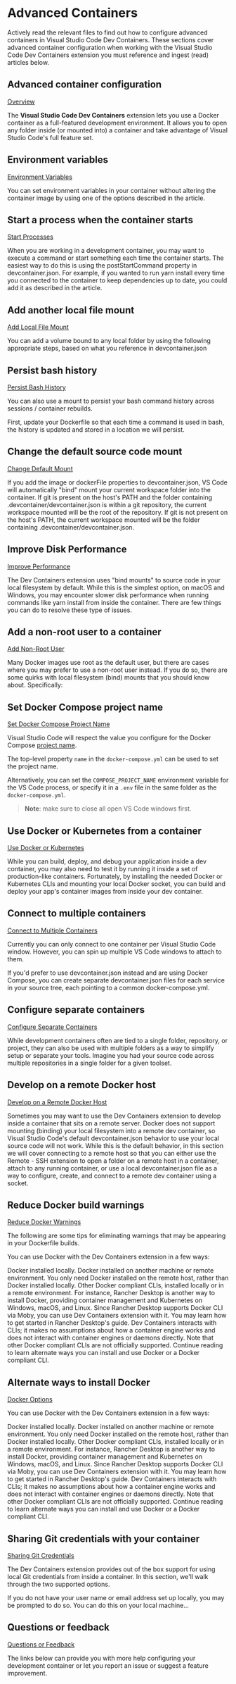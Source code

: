 # Advanced Containers

Actively read the relevant files to find out how to configure advanced containers in Visual Studio Code Dev Containers. These sections cover advanced container configuration when working with the Visual Studio Code Dev Containers extension you must reference and ingest (read) articles below.

## Advanced container configuration

[Overview](./overview.md)

The **Visual Studio Code Dev Containers** extension lets you use a Docker container as a full-featured development environment. It allows you to open any folder inside (or mounted into) a container and take advantage of Visual Studio Code's full feature set.

## Environment variables

[Environment Variables](./environment-variables.md)

You can set environment variables in your container without altering the container image by using one of the options described in the article.

## Start a process when the container starts

[Start Processes](./start-processes.md)

When you are working in a development container, you may want to execute a command or start something each time the container starts. The easiest way to do this is using the postStartCommand property in devcontainer.json. For example, if you wanted to run yarn install every time you connected to the container to keep dependencies up to date, you could add it as described in the article.

## Add another local file mount

[Add Local File Mount](./add-local-file-mount.md)

You can add a volume bound to any local folder by using the following appropriate steps, based on what you reference in devcontainer.json

## Persist bash history

[Persist Bash History](./persist-bash-history.md)

You can also use a mount to persist your bash command history across sessions / container rebuilds.

First, update your Dockerfile so that each time a command is used in bash, the history is updated and stored in a location we will persist.

## Change the default source code mount

[Change Default Mount](./change-default-mount.md)

If you add the image or dockerFile properties to devcontainer.json, VS Code will automatically "bind" mount your current workspace folder into the container. If git is present on the host's PATH and the folder containing .devcontainer/devcontainer.json is within a git repository, the current workspace mounted will be the root of the repository. If git is not present on the host's PATH, the current workspace mounted will be the folder containing .devcontainer/devcontainer.json.

## Improve Disk Performance

[Improve Performance](./improve-performance.md)

The Dev Containers extension uses "bind mounts" to source code in your local filesystem by default. While this is the simplest option, on macOS and Windows, you may encounter slower disk performance when running commands like yarn install from inside the container. There are few things you can do to resolve these type of issues.

## Add a non-root user to a container

[Add Non-Root User](./add-non-root-user.md)

Many Docker images use root as the default user, but there are cases where you may prefer to use a non-root user instead. If you do so, there are some quirks with local filesystem (bind) mounts that you should know about. Specifically:

## Set Docker Compose project name

[Set Docker Compose Project Name](./set-docker-compose-project-name.md)

Visual Studio Code will respect the value you configure for the Docker Compose [project name](https://docs.docker.com/compose/project-name/).

The top-level property `name` in the `docker-compose.yml` can be used to set the project name.

Alternatively, you can set the `COMPOSE_PROJECT_NAME` environment variable for the VS Code process, or specify it in a `.env` file in the same folder as the `docker-compose.yml`.

> **Note**: make sure to close all open VS Code windows first.

## Use Docker or Kubernetes from a container

[Use Docker or Kubernetes](./use-docker-kubernetes.md)

While you can build, deploy, and debug your application inside a dev container, you may also need to test it by running it inside a set of production-like containers. Fortunately, by installing the needed Docker or Kubernetes CLIs and mounting your local Docker socket, you can build and deploy your app's container images from inside your dev container.

## Connect to multiple containers

[Connect to Multiple Containers](./connect-to-multiple-containers.md)

Currently you can only connect to one container per Visual Studio Code window. However, you can spin up multiple VS Code windows to attach to them.

If you'd prefer to use devcontainer.json instead and are using Docker Compose, you can create separate devcontainer.json files for each service in your source tree, each pointing to a common docker-compose.yml.

## Configure separate containers

[Configure Separate Containers](./configure-separate-containers.md)

While development containers often are tied to a single folder, repository, or project, they can also be used with multiple folders as a way to simplify setup or separate your tools. Imagine you had your source code across multiple repositories in a single folder for a given toolset.

## Develop on a remote Docker host

[Develop on a Remote Docker Host](./develop-on-a-remote-docker-host.md)

Sometimes you may want to use the Dev Containers extension to develop inside a container that sits on a remote server. Docker does not support mounting (binding) your local filesystem into a remote dev container, so Visual Studio Code's default devcontainer.json behavior to use your local source code will not work. While this is the default behavior, in this section we will cover connecting to a remote host so that you can either use the Remote - SSH extension to open a folder on a remote host in a container, attach to any running container, or use a local devcontainer.json file as a way to configure, create, and connect to a remote dev container using a socket.

## Reduce Docker build warnings

[Reduce Docker Warnings](./reduce-docker-warnings.md)

The following are some tips for eliminating warnings that may be appearing in your Dockerfile builds.

You can use Docker with the Dev Containers extension in a few ways:

Docker installed locally.
Docker installed on another machine or remote environment.
You only need Docker installed on the remote host, rather than Docker installed locally.
Other Docker compliant CLIs, installed locally or in a remote environment.
For instance, Rancher Desktop is another way to install Docker, providing container management and Kubernetes on Windows, macOS, and Linux.
Since Rancher Desktop supports Docker CLI via Moby, you can use Dev Containers extension with it. You may learn how to get started in Rancher Desktop's guide.
Dev Containers interacts with CLIs; it makes no assumptions about how a container engine works and does not interact with container engines or daemons directly.
Note that other Docker compliant CLIs are not officially supported.
Continue reading to learn alternate ways you can install and use Docker or a Docker compliant CLI.

## Alternate ways to install Docker

[Docker Options](./docker-options.md)

You can use Docker with the Dev Containers extension in a few ways:

Docker installed locally.
Docker installed on another machine or remote environment.
You only need Docker installed on the remote host, rather than Docker installed locally.
Other Docker compliant CLIs, installed locally or in a remote environment.
For instance, Rancher Desktop is another way to install Docker, providing container management and Kubernetes on Windows, macOS, and Linux.
Since Rancher Desktop supports Docker CLI via Moby, you can use Dev Containers extension with it. You may learn how to get started in Rancher Desktop's guide.
Dev Containers interacts with CLIs; it makes no assumptions about how a container engine works and does not interact with container engines or daemons directly.
Note that other Docker compliant CLIs are not officially supported.
Continue reading to learn alternate ways you can install and use Docker or a Docker compliant CLI.

## Sharing Git credentials with your container

[Sharing Git Credentials](./sharing-git-credentials.md)

The Dev Containers extension provides out of the box support for using local Git credentials from inside a container. In this section, we'll walk through the two supported options.

If you do not have your user name or email address set up locally, you may be prompted to do so. You can do this on your local machine...

## Questions or feedback

[Questions or Feedback](./questions-or-feedback.md)

The links below can provide you with more help configuring your development container or let you report an issue or suggest a feature improvement.
